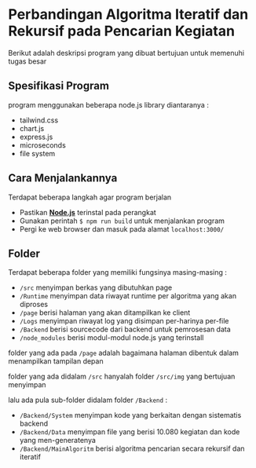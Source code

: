 # Perbandingan Algoritma Iteratif dan Rekursif pada Pencarian Kegiatan
Berikut adalah deskripsi program yang dibuat bertujuan untuk memenuhi tugas besar

## Spesifikasi Program
program menggunakan beberapa node.js library diantaranya : 
- tailwind.css
- chart.js
- express.js
- microseconds
- file system

## Cara Menjalankannya
Terdapat beberapa langkah agar program berjalan
- Pastikan [**Node.js**](https://nodejs.org/en/download/) terinstal pada perangkat
- Gunakan perintah `$ npm run build` untuk menjalankan program
- Pergi ke web browser dan masuk pada alamat `localhost:3000/`

## Folder
Terdapat beberapa folder yang memiliki fungsinya masing-masing :
- `/src` menyimpan berkas yang dibutuhkan page
- `/Runtime` menyimpan data riwayat runtime per algoritma yang akan diproses
- `/page` berisi halaman yang akan ditampilkan ke client
- `/Logs` menyimpan riwayat log yang disimpan per-harinya per-file
- `/Backend` berisi sourcecode dari backend untuk pemrosesan data
- `/node_modules` berisi modul-modul node.js yang terinstall

folder yang ada pada `/page` adalah bagaimana halaman dibentuk dalam menampilkan tampilan depan

folder yang ada didalam `/src` hanyalah folder `/src/img` yang bertujuan menyimpan

lalu ada pula sub-folder didalam folder `/Backend` :
- `/Backend/System` menyimpan kode yang berkaitan dengan sistematis backend
- `/Backend/Data` menyimpan file yang berisi 10.080 kegiatan dan kode yang men-generatenya
- `/Backend/MainAlgoritm` berisi algoritma pencarian secara rekursif dan iteratif


